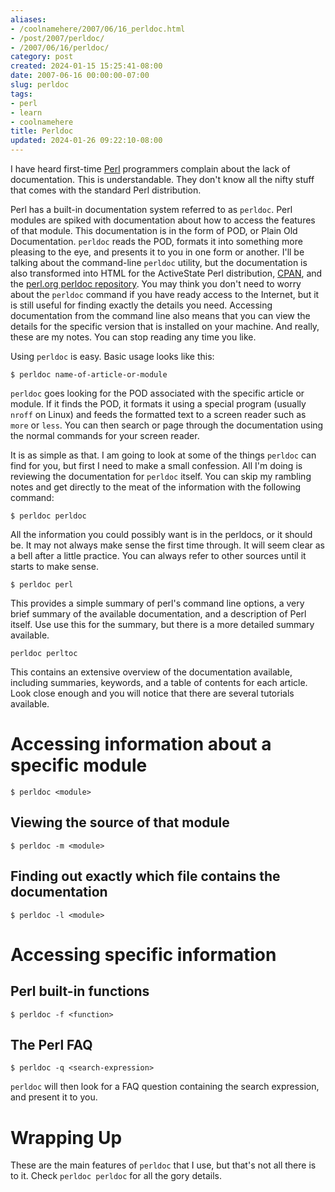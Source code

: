 ```yaml
---
aliases:
- /coolnamehere/2007/06/16_perldoc.html
- /post/2007/perldoc/
- /2007/06/16/perldoc/
category: post
created: 2024-01-15 15:25:41-08:00
date: 2007-06-16 00:00:00-07:00
slug: perldoc
tags:
- perl
- learn
- coolnamehere
title: Perldoc
updated: 2024-01-26 09:22:10-08:00
---
```


I have heard first-time [Perl](../../../card/Perl.md) programmers complain about the lack of documentation. This is understandable. They don't know all the nifty stuff that comes with the standard Perl distribution. 

<!--more-->

Perl has a built-in documentation system referred to as `perldoc`. Perl modules are spiked with documentation about how to access the features of that module. This documentation is in the form of POD, or Plain Old Documentation. `perldoc` reads the POD, formats it into something more pleasing to the eye, and presents it to you in one form or another. I'll be talking about the command-line `perldoc` utility, but the documentation is also transformed into HTML for the ActiveState Perl distribution, [CPAN](http://cpan.org/), and the [perl.org perldoc repository](http://perldoc.perl.org/). You may think you don't need to worry about the `perldoc` command if you have ready access to the Internet, but it is still useful for finding exactly the details you need. Accessing documentation from the command line also means that you can view the details for the specific version that is installed on your machine. And really, these are my notes. You can stop reading any time you like.

Using `perldoc` is easy. Basic usage looks like this:

````
$ perldoc name-of-article-or-module
````

`perldoc` goes looking for the POD associated with the specific article or module. If it finds the POD, it formats it using a special program (usually `nroff` on Linux) and feeds the formatted text to a screen reader such as `more` or `less`. You can then search or page through the documentation using the normal commands for your screen reader.

It is as simple as that. I am going to look at some of the things `perldoc` can find for you, but first I need to make a small confession. All I'm doing is reviewing the documentation for `perldoc` itself. You can skip my rambling notes and get directly to the meat of the information with the following command:

````
$ perldoc perldoc
````

All the information you could possibly want is in the perldocs, or it should be. It may not always make sense the first time through. It will seem clear as a bell after a little practice. You can always refer to other sources until it starts to make sense.

````
$ perldoc perl
````

This provides a simple summary of perl's command line options, a very brief summary of the available documentation, and a description of Perl itself. Use use this for the summary, but there is a more detailed summary available.

````
perldoc perltoc
````

This contains an extensive overview of the documentation available, including summaries, keywords, and a table of contents for each article. Look close enough and you will notice that there are several tutorials available.

# Accessing information about a specific module

````
$ perldoc <module>
````

## Viewing the source of that module

````
$ perldoc -m <module>
````

## Finding out exactly which file contains the documentation

````
$ perldoc -l <module>
````

# Accessing specific information

## Perl built-in functions

````
$ perldoc -f <function>
````

## The Perl FAQ

````
$ perldoc -q <search-expression>
````

`perldoc` will then look for a FAQ question containing the search expression, and present it to you.

# Wrapping Up

These are the main features of `perldoc` that I use, but that's not all there is to it. Check `perldoc perldoc` for all the gory details.